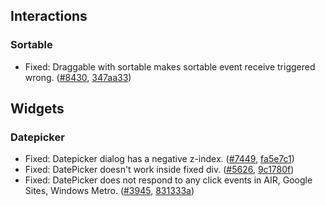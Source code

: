 <script>{
	"title": "jQuery UI 1.8.22 Changelog"
}</script>

## Interactions

### Sortable

* Fixed: Draggable with sortable makes sortable event receive triggered wrong. ([#8430](http://bugs.jqueryui.com/ticket/8430), [347aa33](http://github.com/jquery/jquery-ui/commit/347aa335f001c6e80e6670c90c6262a358b89932))

## Widgets

### Datepicker

* Fixed: Datepicker dialog has a negative z-index. ([#7449](http://bugs.jqueryui.com/ticket/7449), [fa5e7c1](http://github.com/jquery/jquery-ui/commit/fa5e7c17a804e667513662ea9fbb7e8e6986e42c))
* Fixed: DatePicker doesn't work inside fixed div. ([#5626](http://bugs.jqueryui.com/ticket/5626), [9c1780f](http://github.com/jquery/jquery-ui/commit/9c1780f640e2c9cbcbca1182989ae511408c04e9))
* Fixed: DatePicker does not respond to any click events in AIR, Google Sites, Windows Metro. ([#3945](http://bugs.jqueryui.com/ticket/3945), [831333a](http://github.com/jquery/jquery-ui/commit/831333a10aebad00b30d51cb274f463240c56814))
